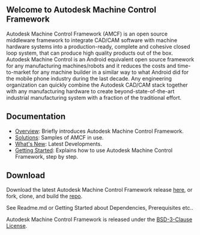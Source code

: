 ## Welcome to Autodesk Machine Control Framework

Autodesk Machine Control Framework (AMCF) is an open source middleware framework to integrate CAD/CAM software with machine hardware systems into a production-ready, complete and cohesive closed loop system, that can produce high quality products out of the box. Autodesk Machine Control is an Android equivalent open source framework for any manufacturing machines/robots and it reduces the costs and time-to-market for any machine builder in a similar way to what Android did for the mobile phone industry during the last decade. Any engineering organization can quickly combine the Autodesk CAD/CAM stack together with any manufacturing hardware to create beyond-state-of-the-art industrial manufacturing system with a fraction of the traditional effort.


## Documentation
- [Overview](overview.md): Briefly introduces Autodesk Machine Control Framework.
- [Solutions](solutions.md): Samples of AMCF in use.
- [What's New](whatsnew.md): Latest Developments.
- [Getting Started](getting_started/): Explains how to use Autodesk Machine Control Framework, step by step.

## Download

Download the latest Autodesk Machine Control Framework release [here](https://github.com/Autodesk/AutodeskMachineControlFramework/releases), or fork, clone, and build the [repo](https://github.com/Autodesk/AutodeskMachineControlFramework).

See Readme.md or Getting Started about Dependencies, Prerequisites etc..

Autodesk Machine Control Framework is released under the [BSD-3-Clause License](https://github.com/Autodesk/AutodeskMachineControlFramework/blob/master/LICENSE.md).
